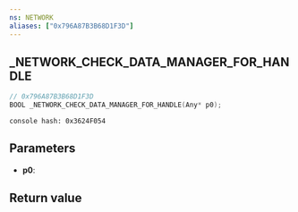 ```yaml
---
ns: NETWORK
aliases: ["0x796A87B3B68D1F3D"]
---
```

## _NETWORK_CHECK_DATA_MANAGER_FOR_HANDLE

```c
// 0x796A87B3B68D1F3D
BOOL _NETWORK_CHECK_DATA_MANAGER_FOR_HANDLE(Any* p0);
```

```
console hash: 0x3624F054  
```

## Parameters
* **p0**: 

## Return value
